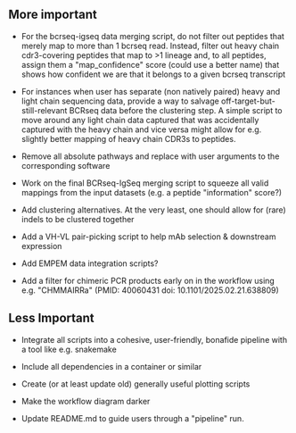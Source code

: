## More important

- For the bcrseq-igseq data merging script, do not filter out peptides that merely map to more than 1 bcrseq read. Instead, filter out heavy chain cdr3-covering peptides that map to >1 lineage and, to all peptides, assign them a "map_confidence" score (could use a better name) that shows how confident we are that it belongs to a given bcrseq transcript 

- For instances when user has separate (non natively paired) heavy and light chain sequencing data, provide a way to salvage off-target-but-still-relevant BCRseq data before the clustering step. A simple script to move around any light chain data captured that was accidentally captured with the heavy chain and vice versa might allow for e.g. slightly better mapping of heavy chain CDR3s to peptides.

- Remove all absolute pathways and replace with user arguments to the corresponding software

- Work on the final BCRseq-IgSeq merging script to squeeze all valid mappings from the input datasets (e.g. a peptide "information" score?)

- Add clustering alternatives. At the very least, one should allow for (rare) indels to be clustered together

- Add a VH-VL pair-picking script to help mAb selection & downstream expression

- Add EMPEM data integration scripts?

- Add a filter for chimeric PCR products early on in the workflow using e.g. "CHMMAIRRa" (PMID: 40060431 doi: 10.1101/2025.02.21.638809)

## Less Important

- Integrate all scripts into a cohesive, user-friendly, bonafide pipeline with a tool like e.g. snakemake

- Include all dependencies in a container or similar

- Create (or at least update old) generally useful plotting scripts

- Make the workflow diagram darker

- Update README.md to guide users through a "pipeline" run.